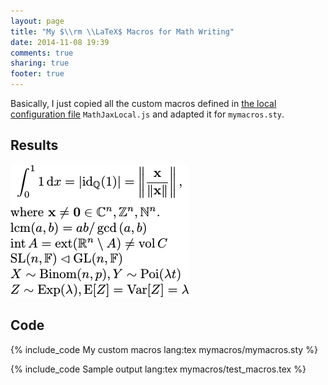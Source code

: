 ```yaml
---
layout: page
title: "My $\\rm \\LaTeX$ Macros for Math Writing"
date: 2014-11-08 19:39
comments: true
sharing: true
footer: true
---
```


Basically, I just copied all the custom macros defined in
[the local configuration file][MathJaxLoc] `MathJaxLocal.js` and
adapted it for `mymacros.sty`.

Results
---

![sample](/images/posts/mymacros/sample.jpg)

Code
---

{% include_code My custom macros lang:tex mymacros/mymacros.sty %}

{% include_code Sample output lang:tex mymacros/test_macros.tex %}

[MathJaxLoc]: /javascripts/MathJaxLocal.js
